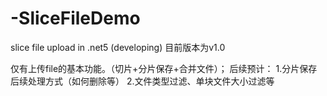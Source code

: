 # -SliceFileDemo
slice file upload in .net5 (developing)
目前版本为v1.0

仅有上传file的基本功能。（切片+分片保存+合并文件）；
后续预计：
  1.分片保存后续处理方式（如何删除等）
  2.文件类型过滤、单块文件大小过滤等
